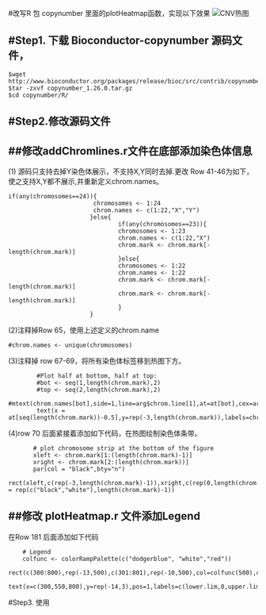 
#改写R 包 copynumber 里面的plotHeatmap函数，实现以下效果
![CNV热图](https://github.com/wangweifeng2018/plotCNVHeatmap_genome/blob/master/CNV_heatmap.png)

#Step1. 下载 Bioconductor-copynumber 源码文件，
-----------------
```
$wget http://www.bioconductor.org/packages/release/bioc/src/contrib/copynumber_1.26.0.tar.gz
$tar -zxvf copynumber_1.26.0.tar.gz
$cd copynumber/R/
```
#Step2.修改源码文件
-----------------
##修改addChromlines.r文件在底部添加染色体信息
-----------------
(1) 源码只支持去掉Y染色体展示，不支持X,Y同时去掉.更改 Row 41-46为如下，使之支持X,Y都不展示,并重新定义chrom.names。
 ```
 if(any(chromosomes==24)){
                         chromosomes <- 1:24
                         chrom.names <- c(1:22,"X","Y")
                        }else{
                                if(any(chromosomes==23)){
                                chromosomes <- 1:23
                                chrom.names <- c(1:22,"X")
                                chrom.mark <- chrom.mark[-length(chrom.mark)]
                                }else{
                                chromosomes <- 1:22
                                chrom.names <- 1:22
                                chrom.mark <- chrom.mark[-length(chrom.mark)]
                                chrom.mark <- chrom.mark[-length(chrom.mark)]
                                }   
                        }  
 ```
(2)注释掉Row 65，使用上述定义的chrom.name
```
#chrom.names <- unique(chromosomes)
```
(3)注释掉 row 67-69，将所有染色体标签移到热图下方。
```
        #Plot half at bottom, half at top:
        #bot <- seq(1,length(chrom.mark),2)
        #top <- seq(2,length(chrom.mark),2)
        #mtext(chrom.names[bot],side=1,line=arg$chrom.line[1],at=at[bot],cex=arg$chrom.cex)
        text(x = at[seq(length(chrom.mark))-0.5],y=rep(-3,length(chrom.mark)),labels=chrom.names,pos=1,cex=arg$chrom.cex)
 ```
 (4)row 70 后面紧接着添加如下代码，在热图绘制染色体条带。
 ```
        # plot chromosome strip at the bottom of the figure
        xleft <- chrom.mark[1:(length(chrom.mark)-1)]
        xright <- chrom.mark[2:(length(chrom.mark))]
        par(col = "black",bty="n")
        rect(xleft,c(rep(-3,length(chrom.mark)-1)),xright,c(rep(0,length(chrom.mark)-1)),col = rep(c("black","white"),length(chrom.mark)-1))
 ```
 
##修改 plotHeatmap.r 文件添加Legend
------------
在Row 181 后面添加如下代码
```
    # Legend
    colfunc <- colorRampPalette(c("dodgerblue", "white","red"))
    rect(c(300:800),rep(-13,500),c(301:801),rep(-10,500),col=colfunc(500),cex=1,border=NA)
    text(x=c(300,550,800),y=rep(-14,3),pos=1,labels=c(lower.lim,0,upper.lim),cex=1)
```

#Step3. 使用

